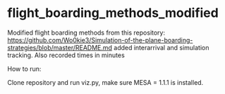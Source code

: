 # flight_boarding_methods_modified


Modified flight boarding methods from this repository: https://github.com/Wo0kie3/Simulation-of-the-plane-boarding-strategies/blob/master/README.md added interarrival and simulation tracking. Also recorded times in minutes




How to run:

Clone repository and run viz.py, make sure MESA = 1.1.1 is installed.

